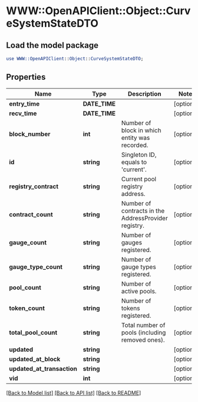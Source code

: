 # WWW::OpenAPIClient::Object::CurveSystemStateDTO

## Load the model package
```perl
use WWW::OpenAPIClient::Object::CurveSystemStateDTO;
```

## Properties
Name | Type | Description | Notes
------------ | ------------- | ------------- | -------------
**entry_time** | **DATE_TIME** |  | [optional] 
**recv_time** | **DATE_TIME** |  | [optional] 
**block_number** | **int** | Number of block in which entity was recorded. | [optional] 
**id** | **string** | Singleton ID, equals to &#39;current&#39;. | [optional] 
**registry_contract** | **string** | Current pool registry address. | [optional] 
**contract_count** | **string** | Number of contracts in the AddressProvider registry. | [optional] 
**gauge_count** | **string** | Number of gauges registered. | [optional] 
**gauge_type_count** | **string** | Number of gauge types registered. | [optional] 
**pool_count** | **string** | Number of active pools. | [optional] 
**token_count** | **string** | Number of tokens registered. | [optional] 
**total_pool_count** | **string** | Total number of pools (including removed ones). | [optional] 
**updated** | **string** |  | [optional] 
**updated_at_block** | **string** |  | [optional] 
**updated_at_transaction** | **string** |  | [optional] 
**vid** | **int** |  | [optional] 

[[Back to Model list]](../README.md#documentation-for-models) [[Back to API list]](../README.md#documentation-for-api-endpoints) [[Back to README]](../README.md)


